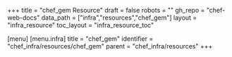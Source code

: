 +++
title = "chef_gem Resource"
draft = false
robots = ""
gh_repo = "chef-web-docs"
data_path = ["infra","resources","chef_gem"]
layout = "infra_resource"
toc_layout = "infra_resource_toc"

[menu]
  [menu.infra]
    title = "chef_gem"
    identifier = "chef_infra/resources/chef_gem"
    parent = "chef_infra/resources"
+++

<!-- The contents of this page are automatically generated from the chef_gem.yaml file in the data directory. -->
<!-- To suggest a change, edit the https://github.com/chef/chef/blob/master/lib/chef/resource/chef_gem.rb file
      and submit a pull request to the https://github.com/chef/chef repository. -->
